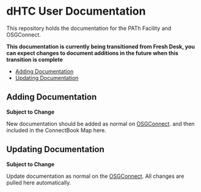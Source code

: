 # dHTC User Documentation

This repository holds the documentation for the PATh Facility and OSGConnect.

__This documentation is currently being transitioned from Fresh Desk, you can expect changes 
to document additions in the future when this transition is complete__

- [Adding Documentation](#adding-documentation)
- [Updating Documentation](#updating-documentation)

## Adding Documentation

**Subject to Change**

New documentation should be added as normal on [OSGConnect](https://github.com/OSGConnect/connectbook).
and then included in the ConnectBook Map here. 

## Updating Documentation

**Subject to Change**

Update documentation as normal on the [OSGConnect](https://github.com/OSGConnect/connectbook).
All changes are pulled here automatically.